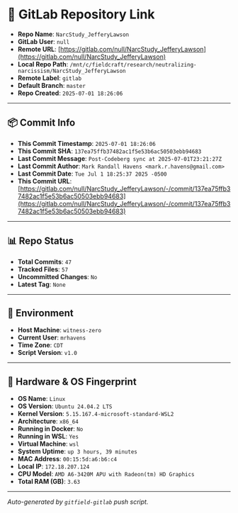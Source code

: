 # 🔗 GitLab Repository Link

- **Repo Name**: `NarcStudy_JefferyLawson`
- **GitLab User**: `null`
- **Remote URL**: [https://gitlab.com/null/NarcStudy_JefferyLawson](https://gitlab.com/null/NarcStudy_JefferyLawson)
- **Local Repo Path**: `/mnt/c/fieldcraft/research/neutralizing-narcissism/NarcStudy_JefferyLawson`
- **Remote Label**: `gitlab`
- **Default Branch**: `master`
- **Repo Created**: `2025-07-01 18:26:06`

---

## 📦 Commit Info

- **This Commit Timestamp**: `2025-07-01 18:26:06`
- **This Commit SHA**: `137ea75ffb37482ac1f5e53b6ac50503ebb94683`
- **Last Commit Message**: `Post-Codeberg sync at 2025-07-01T23:21:27Z`
- **Last Commit Author**: `Mark Randall Havens <mark.r.havens@gmail.com>`
- **Last Commit Date**: `Tue Jul 1 18:25:37 2025 -0500`
- **This Commit URL**: [https://gitlab.com/null/NarcStudy_JefferyLawson/-/commit/137ea75ffb37482ac1f5e53b6ac50503ebb94683](https://gitlab.com/null/NarcStudy_JefferyLawson/-/commit/137ea75ffb37482ac1f5e53b6ac50503ebb94683)

---

## 📊 Repo Status

- **Total Commits**: `47`
- **Tracked Files**: `57`
- **Uncommitted Changes**: `No`
- **Latest Tag**: `None`

---

## 🧽 Environment

- **Host Machine**: `witness-zero`
- **Current User**: `mrhavens`
- **Time Zone**: `CDT`
- **Script Version**: `v1.0`

---

## 🧬 Hardware & OS Fingerprint

- **OS Name**: `Linux`
- **OS Version**: `Ubuntu 24.04.2 LTS`
- **Kernel Version**: `5.15.167.4-microsoft-standard-WSL2`
- **Architecture**: `x86_64`
- **Running in Docker**: `No`
- **Running in WSL**: `Yes`
- **Virtual Machine**: `wsl`
- **System Uptime**: `up 3 hours, 39 minutes`
- **MAC Address**: `00:15:5d:a6:b6:c4`
- **Local IP**: `172.18.207.124`
- **CPU Model**: `AMD A6-3420M APU with Radeon(tm) HD Graphics`
- **Total RAM (GB)**: `3.63`

---

_Auto-generated by `gitfield-gitlab` push script._
